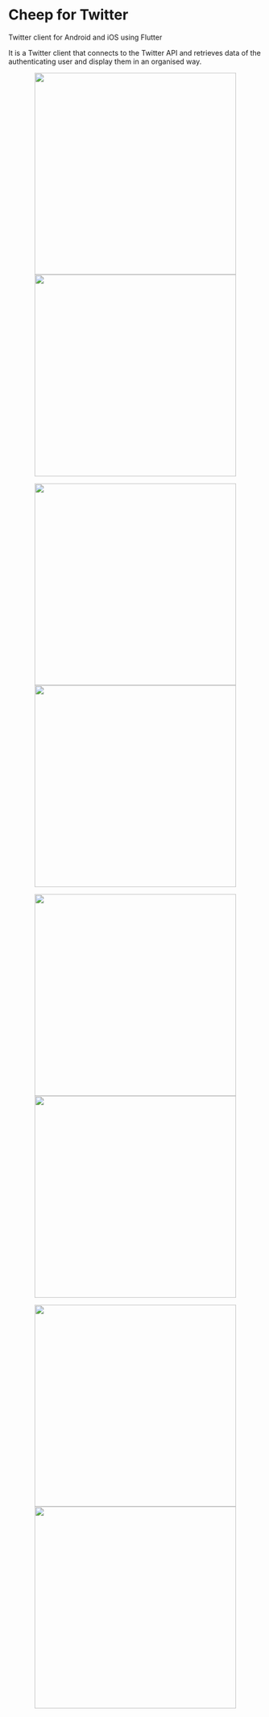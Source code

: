 # Cheep for Twitter

Twitter client for Android and iOS using Flutter

It is a Twitter client that connects to the Twitter API and retrieves data of the authenticating user and display them in an organised way.

<p align="center">
<img src="https://user-images.githubusercontent.com/32685864/57876545-1ab8d080-7805-11e9-9f6b-0fd715a0a52e.png" width="400">
<img src="https://user-images.githubusercontent.com/32685864/57876299-8e0e1280-7804-11e9-8942-ea31d6b3c8ee.jpg" width="400">
</p>
<p align="center">
<img src="https://user-images.githubusercontent.com/32685864/57876334-9c5c2e80-7804-11e9-8ded-61599739cfa8.jpg" width="400">
<img src="https://user-images.githubusercontent.com/32685864/57876359-a8e08700-7804-11e9-8e97-ef582a7c43c9.jpg" width="400">
</p>
<p align="center">
<img src="https://user-images.githubusercontent.com/32685864/57876387-b72ea300-7804-11e9-9d19-5ba26d4adda6.jpg" width="400">
<img src="https://user-images.githubusercontent.com/32685864/57876401-c31a6500-7804-11e9-9bc4-ebbe4fcf6ece.jpg" width="400">
</p>
<p align="center">
<img src="https://user-images.githubusercontent.com/32685864/57876458-df1e0680-7804-11e9-8e09-d9d5a5a2b738.jpg" width="400">
<img src="https://user-images.githubusercontent.com/32685864/57876501-fb21a800-7804-11e9-9b0c-96ada188b91e.jpg" width="400">
</p>
